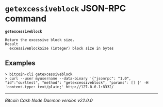 `getexcessiveblock` JSON-RPC command
====================================

**`getexcessiveblock`**

```
Return the excessive block size.
Result
  excessiveBlockSize (integer) block size in bytes
```

Examples
--------

```
> bitcoin-cli getexcessiveblock
> curl --user myusername --data-binary '{"jsonrpc": "1.0", "id":"curltest", "method": "getexcessiveblock", "params": [] }' -H 'content-type: text/plain;' http://127.0.0.1:8332/
```

***

*Bitcoin Cash Node Daemon version v22.0.0*
